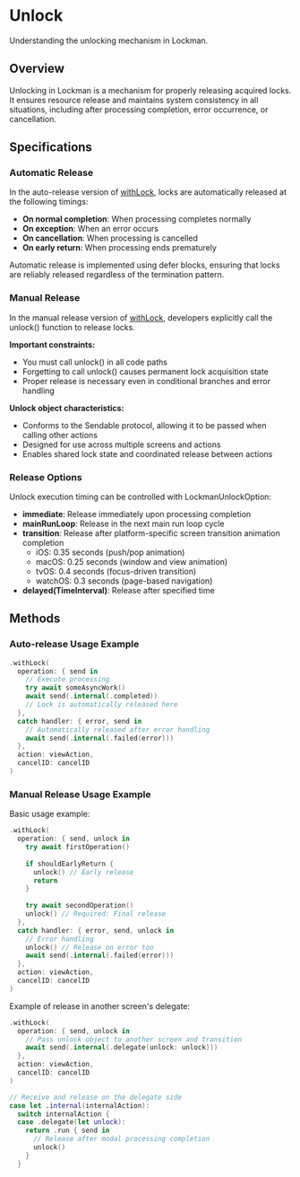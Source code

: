 # Unlock

Understanding the unlocking mechanism in Lockman.

## Overview

Unlocking in Lockman is a mechanism for properly releasing acquired locks. It ensures resource release and maintains system consistency in all situations, including after processing completion, error occurrence, or cancellation.

## Specifications

### Automatic Release

In the auto-release version of [withLock](<doc:Lock>), locks are automatically released at the following timings:

- **On normal completion**: When processing completes normally
- **On exception**: When an error occurs
- **On cancellation**: When processing is cancelled
- **On early return**: When processing ends prematurely

Automatic release is implemented using defer blocks, ensuring that locks are reliably released regardless of the termination pattern.

### Manual Release

In the manual release version of [withLock](<doc:Lock>), developers explicitly call the unlock() function to release locks.

**Important constraints:**
- You must call unlock() in all code paths
- Forgetting to call unlock() causes permanent lock acquisition state
- Proper release is necessary even in conditional branches and error handling

**Unlock object characteristics:**
- Conforms to the Sendable protocol, allowing it to be passed when calling other actions
- Designed for use across multiple screens and actions
- Enables shared lock state and coordinated release between actions

### Release Options

Unlock execution timing can be controlled with LockmanUnlockOption:

- **immediate**: Release immediately upon processing completion
- **mainRunLoop**: Release in the next main run loop cycle
- **transition**: Release after platform-specific screen transition animation completion
  - iOS: 0.35 seconds (push/pop animation)
  - macOS: 0.25 seconds (window and view animation)
  - tvOS: 0.4 seconds (focus-driven transition)
  - watchOS: 0.3 seconds (page-based navigation)
- **delayed(TimeInterval)**: Release after specified time

## Methods

### Auto-release Usage Example

```swift
.withLock(
  operation: { send in
    // Execute processing
    try await someAsyncWork()
    await send(.internal(.completed))
    // Lock is automatically released here
  },
  catch handler: { error, send in
    // Automatically released after error handling
    await send(.internal(.failed(error)))
  },
  action: viewAction,
  cancelID: cancelID
)
```

### Manual Release Usage Example

Basic usage example:

```swift
.withLock(
  operation: { send, unlock in
    try await firstOperation()
    
    if shouldEarlyReturn {
      unlock() // Early release
      return
    }
    
    try await secondOperation()
    unlock() // Required: Final release
  },
  catch handler: { error, send, unlock in
    // Error handling
    unlock() // Release on error too
    await send(.internal(.failed(error)))
  },
  action: viewAction,
  cancelID: cancelID
)
```

Example of release in another screen's delegate:

```swift
.withLock(
  operation: { send, unlock in
    // Pass unlock object to another screen and transition
    await send(.internal(.delegate(unlock: unlock)))
  },
  action: viewAction,
  cancelID: cancelID
)

// Receive and release on the delegate side
case let .internal(internalAction):
  switch internalAction {
  case .delegate(let unlock):
    return .run { send in
      // Release after modal processing completion
      unlock()
    }
  }
```

